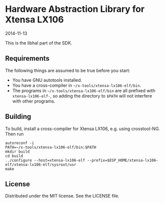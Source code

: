 Hardware Abstraction Library for Xtensa LX106
=============================================
2014-11-13

This is the libhal part of the SDK.


Requirements
------------
The following things are assumed to be true before you start:

- You have GNU autotools installed.
- You have a cross-compiler in `~/x-tools/xtensa-lx106-elf/bin`.
- The programs in `~/x-tools/xtensa-lx106-elf/bin` are all prefixed with `xtensa-lx106-elf-`,
  so adding the directory to `$PATH` will not interfere with other programs.


Building
--------
To build, install a cross-compiler for Xtensa LX106, e.g. using crosstool-NG. Then run

    autoreconf -i
    PATH=~/x-tools/xtensa-lx106-elf/bin:$PATH
    mkdir build
    cd build
    ../configure --host=xtensa-lx106-elf --prefix=$ESP_HOME/xtensa-lx106-elf/xtensa-lx106-elf/sysroot/usr
    make


License
-------
Distributed under the MIT license. See the LICENSE file.
